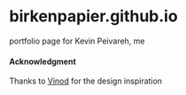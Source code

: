 # birkenpapier.github.io
portfolio page for Kevin Peivareh, me

#### Acknowledgment
Thanks to [Vinod](https://github.com/vinodjangid07) for the design inspiration